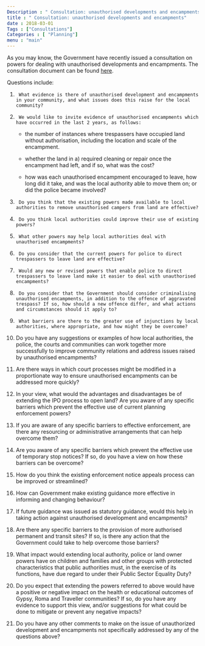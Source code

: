 ```yaml
---
Description : " Consultation: unauthorised developments and encampments"
title : " Consultation: unauthorised developments and encampments"
date : 2018-03-01
Tags : ["Consultations"]
Categories : [ "Planning"]
menu : "main"
---
```


As you may know, the Government have recently issued a consultation on powers for dealing with unauthorised developments and encampments. The consultation document can be found [here]( https://assets.publishing.service.gov.uk/government/uploads/system/uploads/attachment_data/file/697354/Consultation_-_unauthorised_encampments.pdf).


Questions include:

1.      What evidence is there of unauthorised development and encampments in your community, and what issues does this raise for the local community?



2.      We would like to invite evidence of unauthorised encampments which have occurred in the last 2 years, as follows:

    * the number of instances where trespassers have occupied land without authorisation, including the location and scale of the encampment.

    * whether the land in a) required cleaning or repair once the encampment had left, and if so, what was the cost?

    * how was each unauthorised encampment encouraged to leave, how long did it take, and was the local authority able to move them on; or did the police became involved?



3.      Do you think that the existing powers made available to local authorities to remove unauthorised campers from land are effective?



4.      Do you think local authorities could improve their use of existing powers?



5.      What other powers may help local authorities deal with unauthorised encampments?



6.      Do you consider that the current powers for police to direct trespassers to leave land are effective?



7.      Would any new or revised powers that enable police to direct trespassers to leave land make it easier to deal with unauthorised encampments?



8.      Do you consider that the Government should consider criminalising unauthorised encampments, in addition to the offence of aggravated trespass? If so, how should a new offence differ, and what actions and circumstances should it apply to?



9.      What barriers are there to the greater use of injunctions by local authorities, where appropriate, and how might they be overcome?



10.  Do you have any suggestions or examples of how local authorities, the police, the courts and communities can work together more successfully to improve community relations and address issues raised by unauthorised encampments?



11.  Are there ways in which court processes might be modified in a proportionate way to ensure unauthorised encampments can be addressed more quickly?



12.  In your view, what would the advantages and disadvantages be of extending the IPO process to open land? Are you aware of any specific barriers which prevent the effective use of current planning enforcement powers?



13.  If you are aware of any specific barriers to effective enforcement, are there any resourcing or administrative arrangements that can help overcome them?



14.  Are you aware of any specific barriers which prevent the effective use of temporary stop notices? If so, do you have a view on how these barriers can be overcome?



15.  How do you think the existing enforcement notice appeals process can be improved or streamlined?



16.  How can Government make existing guidance more effective in informing and changing behaviour?



17.  If future guidance was issued as statutory guidance, would this help in taking action against unauthorised development and encampments?



18.  Are there any specific barriers to the provision of more authorised permanent and transit sites? If so, is there any action that the Government could take to help overcome those barriers?



19.  What impact would extending local authority, police or land owner powers have on children and families and other groups with protected characteristics that public authorities must, in the exercise of its functions, have due regard to under their Public Sector Equality Duty?



20.  Do you expect that extending the powers referred to above would have a positive or negative impact on the health or educational outcomes of Gypsy, Roma and Traveller communities? If so, do you have any evidence to support this view, and/or suggestions for what could be done to mitigate or prevent any negative impacts?



21.  Do you have any other comments to make on the issue of unauthorized development and encampments not specifically addressed by any of the questions above?
